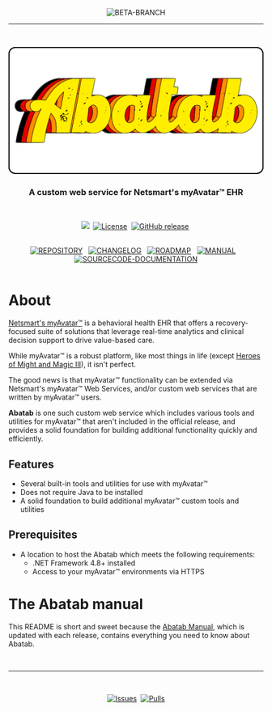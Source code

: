 <!-- A generic README template for a GitHub repository [b220829.094029]
     - All URLs should use reference-links added at the end of this documentation.
-->

<!-- WARNINGS
     - Use these to let users know this is a non-production branch.
     - Production/released branches should not use these.
-->
<div align="center">

  ![BETA-BRANCH][BETA-BRANCH]<br>

</div>

***

<br>
<div align="center">

  <!-- PROJECT LOGO
      - Project logo should be located at "./.github/Logos/ProjectLogo.png".
      - Short description of the project.
  -->
  ![PROJECT-LOGO][PROJECT-LOGO]
  <h3> 
  A custom web service for Netsmart's myAvatar™ EHR
  </h3>
  <br>

  <!-- PROJECT BADGES
       - Project badges that give the following mostly static information:
          - The project status
          - The project license type
          - The current project release 
  -->
  <img src="https://img.shields.io/badge/status-active-brightgreen?style=flat">&nbsp;
  [![License](https://img.shields.io/github/license/spectrum-health-systems/MAWSC?style=flat)][LICENSE]&nbsp;
  [![GitHub release](https://img.shields.io/github/v/release/spectrum-health-systems/MAWSC?style=flat)][CURRENT-RELEASE]&nbsp;
  <br>
  <br>
  
  <!-- PROJECT MENU
       - The menu bar should have links to:
          - The project repository
          - The project changelog
          - The project roadmap
          - The project manual
          - The project sourcecode documentation
       - The menu bar color scheme should match the color scheme of the project.
  -->

  [![REPOSITORY](https://img.shields.io/badge/REPOSITORY-FFEE00?style=for-the-badge)][REPOSITORY-URL]&nbsp;&nbsp;&nbsp;[![CHANGELOG](https://img.shields.io/badge/CHANGELOG-FF8D00?style=for-the-badge)][CHANGELOG]&nbsp;&nbsp;&nbsp;[![ROADMAP](https://img.shields.io/badge/ROADMAP-FF8D00?style=for-the-badge)][ROADMAP]&nbsp;&nbsp;&nbsp;[![MANUAL](https://img.shields.io/badge/MANUAL-FF8D00?style=for-the-badge)][MANUAL]&nbsp;&nbsp;&nbsp;[![SOURCECODE-DOCUMENTATION](https://img.shields.io/badge/SOURCECODE%20DOCUMENTATION-FF8D00?style=for-the-badge)][SOURCECODE-DOCUMENTATION]
  <br>
  <br>

</div>

# About

[Netsmart's myAvatar™](https://www.ntst.com/Solutions-and-Services/Offerings/myAvatar) is a behavioral health EHR that offers a recovery-focused suite of solutions that leverage real-time analytics and clinical decision support to drive value-based care.

While myAvatar™ is a robust platform, like most things in life (except [Heroes of Might and Magic III](https://www.gog.com/game/heroes_of_might_and_magic_3_complete_edition)), it isn't perfect.

The good news is that myAvatar™ functionality can be extended via Netsmart's myAvatar™ Web Services, and/or custom web services that are written by myAvatar™ users.

**Abatab** is one such custom web service which includes various tools and utilities for myAvatar™ that aren't included in the official release, and provides a solid foundation for building additional functionality quickly and efficiently.

## Features

* Several built-in tools and utilities for use with myAvatar™
* Does not require Java to be installed
* A solid foundation to build additional myAvatar™ custom tools and utilities

## Prerequisites

* A location to host the Abatab which meets the following requirements:
  * .NET Framework 4.8+ installed
  * Access to your myAvatar™ environments via HTTPS

# The Abatab manual

This README is short and sweet because the [Abatab Manual][MANUAL], which is updated with each release, contains everything you need to know about Abatab.

<!-- REFERENCE LINKS: REPOSITORY
     These reference links should be standard across all project documentation.
-->
[REPOSITORY-URL]: https://github.com/spectrum-health-systems/Abatab
[PROJECT-LOGO]: ./.github/Logos/ProjectLogo.png
[README-SCREENSHOT]: ./.github/Screenshots/ReadmeScreenshot.png
[LICENSE]: https://www.apache.org/licenses/LICENSE-2.0
[CURRENT-RELEASE]: https://github.com/spectrum-health-systems/Abatab/releases

<!-- REFERENCE LINKS: REPOSITORY DOCUMENTATION
     These reference links should be standard across all project documentation.
-->
[MANUAL]: ./Documentation/Manual/Manual.md
[SOURCECODE-DOCUMENTATION]: ./Documentation/Sourcecode/Sourcecode.md
[CHANGELOG]: ./Documentation/CHANGELOG.md
[ROADMAP]: ./Documentation/ROADMAP.md
[AUTHORS]: ./.github/Documentation/Repository/AUTHORS.md
[BUILT-WITH]: ./.github/Documentation/Repository/BUILT-WITH.md
[CODE-OF-CONDUCT]: ./.github/Documentation/Repository/CODE-OF-CONDUCT.md
[CONTRIBUTING-GUIDELINES]: ./.github/Documentation/Repository/CONTRIBUTING.md
[SECURITY]: ./.github/Documentation/Repository/SECURITY.md
[SUPPORT]: ./.github/Documentation/Repository/SUPPORT.md

<!-- REFERENCE LINKS: BADGES
     These reference links should be standard across all project documentation.
-->
[ALPHA-BRANCH]: https://img.shields.io/badge/WARNING-THIS%20IS%20ALPHA%20SOFTWARE-FF160C?style=for-the-badge
[BETA-BRANCH]: https://img.shields.io/badge/WARNING-THIS%20IS%20BETA%20SOFTWARE-FF160C?style=for-the-badge
[DEPRECIATED-BRANCH]: https://img.shields.io/badge/WARNING-THIS%20IS%20DEPRECIATED%20SOFTWARE-FF160C?style=for-the-badge
[ARCHIVED-REPOSITORY]: https://img.shields.io/badge/WARNING-THIS%20REPOSITORY%20IS%20ARCHIVED-FF160C?style=for-the-badge
[CONTINUED-DEVELOPMENT]: https://github.com/spectrum-health-systems/Abatab

<br>

<!-- FOOTER
-->
***

<br>
<div align="center">

  <!-- PROJECT BADGES
       - Project badges that give the following mostly static information:
          - The project issues
          - The project pull requests
  -->
  [![Issues](https://img.shields.io/github/issues/spectrum-health-systems/MAWSC?style=flat)](https://github.com/spectrum-health-systems/MAWSC/issues)&nbsp;
  [![Pulls](https://img.shields.io/github/issues-pr/spectrum-health-systems/MAWSC?style=flat)](https://github.com/spectrum-health-systems/MAWSC/pulls)

</div>